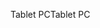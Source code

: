 <span data-ttu-id="7197b-101">Tablet PC</span><span class="sxs-lookup"><span data-stu-id="7197b-101">Tablet PC</span></span>